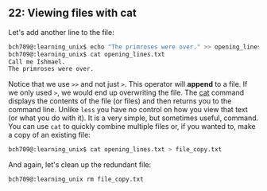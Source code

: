 ## 22: Viewing files with cat

Let's add another line to the file:

```bash
bch709@:learning_unix$ echo "The primroses were over." >> opening_lines.txt
bch709@:learning_unix$ cat opening_lines.txt
Call me Ishmael.
The primroses were over.
```

Notice that we use `>>` and not just `>`. This operator will **append** to a file. If we only used `>`, we would end up overwriting the file. The [cat][cat command] command displays the contents of the file (or files) and then returns you to the command line. Unlike `less` you have no control on how you view that text (or what you do with it). It is a very simple, but sometimes useful, command. You can use `cat` to quickly combine multiple files or, if you wanted to, make a copy of an existing file:

```bash
bch709@:learning_unix$ cat opening_lines.txt > file_copy.txt
```

And again, let's clean up the redundant file:

```bash
bch709@:learning_unix rm file_copy.txt
```

[cat command]: http://en.wikipedia.org/wiki/Cat_(Unix)
